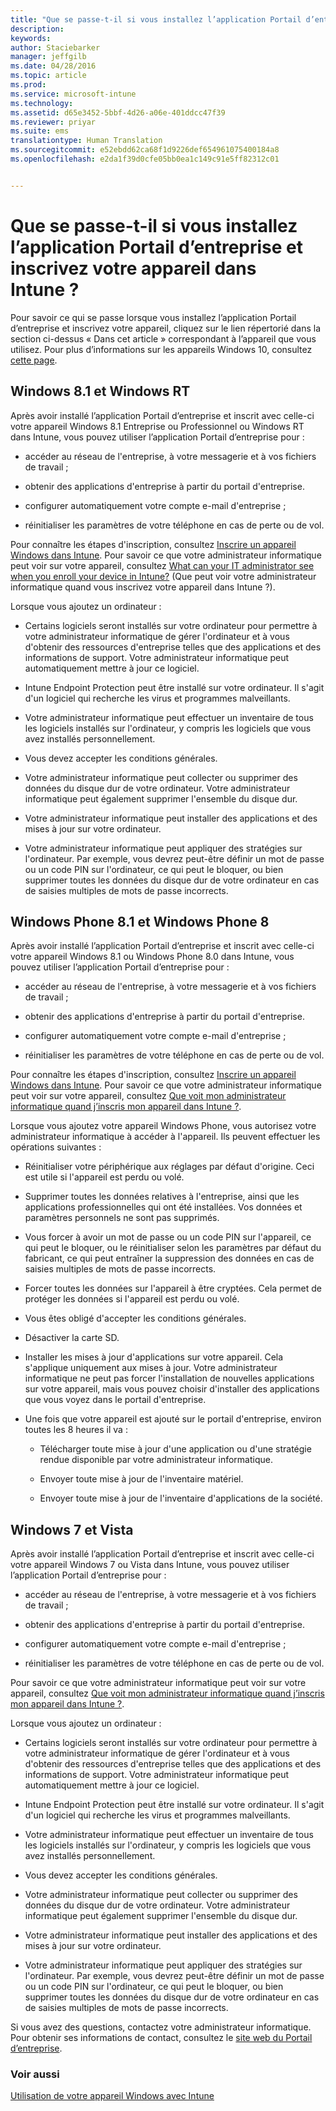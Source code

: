 ```yaml
---
title: "Que se passe-t-il si vous installez l’application Portail d’entreprise et inscrivez votre appareil dans Intune ? | Microsoft Intune"
description: 
keywords: 
author: Staciebarker
manager: jeffgilb
ms.date: 04/28/2016
ms.topic: article
ms.prod: 
ms.service: microsoft-intune
ms.technology: 
ms.assetid: d65e3452-5bbf-4d26-a06e-401ddcc47f39
ms.reviewer: priyar
ms.suite: ems
translationtype: Human Translation
ms.sourcegitcommit: e52ebdd62ca68f1d9226def654961075400184a8
ms.openlocfilehash: e2da1f39d0cfe05bb0ea1c149c91e5ff82312c01


---
```



# Que se passe-t-il si vous installez l’application Portail d’entreprise et inscrivez votre appareil dans Intune ?

Pour savoir ce qui se passe lorsque vous installez l’application Portail d’entreprise et inscrivez votre appareil, cliquez sur le lien répertorié dans la section ci-dessus « Dans cet article » correspondant à l’appareil que vous utilisez. Pour plus d’informations sur les appareils Windows 10, consultez [cette page](what-happens-if-you-install-the-company-portal-app-and-enroll-your-device-in-intune-windows10.md).

## Windows 8.1 et Windows RT
Après avoir installé l’application Portail d’entreprise et inscrit avec celle-ci votre appareil Windows 8.1 Entreprise ou Professionnel ou Windows RT dans Intune, vous pouvez utiliser l’application Portail d’entreprise pour :

-   accéder au réseau de l'entreprise, à votre messagerie et à vos fichiers de travail ;

-   obtenir des applications d'entreprise à partir du portail d'entreprise.

-   configurer automatiquement votre compte e-mail d'entreprise ;

-   réinitialiser les paramètres de votre téléphone en cas de perte ou de vol.

Pour connaître les étapes d'inscription, consultez [Inscrire un appareil Windows dans Intune](enroll-your-device-in-intune-windows.md). Pour savoir ce que votre administrateur informatique peut voir sur votre appareil, consultez [What can your IT administrator see when you enroll your device in Intune?](what-can-your-it-administrator-see-when-you-enroll-your-device-in-intune-windows.md) (Que peut voir votre administrateur informatique quand vous inscrivez votre appareil dans Intune ?).

Lorsque vous ajoutez un ordinateur :

-   Certains logiciels seront installés sur votre ordinateur pour permettre à votre administrateur informatique de gérer l'ordinateur et à vous d'obtenir des ressources d'entreprise telles que des applications et des informations de support. Votre administrateur informatique peut automatiquement mettre à jour ce logiciel.

-   Intune Endpoint Protection peut être installé sur votre ordinateur. Il s'agit d'un logiciel qui recherche les virus et programmes malveillants.

-   Votre administrateur informatique peut effectuer un inventaire de tous les logiciels installés sur l'ordinateur, y compris les logiciels que vous avez installés personnellement.

-   Vous devez accepter les conditions générales.

-   Votre administrateur informatique peut collecter ou supprimer des données du disque dur de votre ordinateur. Votre administrateur informatique peut également supprimer l'ensemble du disque dur.

-   Votre administrateur informatique peut installer des applications et des mises à jour sur votre ordinateur.

-   Votre administrateur informatique peut appliquer des stratégies sur l'ordinateur. Par exemple, vous devrez peut-être définir un mot de passe ou un code PIN sur l'ordinateur, ce qui peut le bloquer, ou bien supprimer toutes les données du disque dur de votre ordinateur en cas de saisies multiples de mots de passe incorrects.

## Windows Phone 8.1 et Windows Phone 8
Après avoir installé l’application Portail d’entreprise et inscrit avec celle-ci votre appareil Windows 8.1 ou Windows Phone 8.0 dans Intune, vous pouvez utiliser l’application Portail d’entreprise pour :

-   accéder au réseau de l'entreprise, à votre messagerie et à vos fichiers de travail ;

-   obtenir des applications d'entreprise à partir du portail d'entreprise.

-   configurer automatiquement votre compte e-mail d'entreprise ;

-   réinitialiser les paramètres de votre téléphone en cas de perte ou de vol.

Pour connaître les étapes d'inscription, consultez [Inscrire un appareil Windows dans Intune](enroll-your-device-in-intune-windows.md). Pour savoir ce que votre administrateur informatique peut voir sur votre appareil, consultez [Que voit mon administrateur informatique quand j’inscris mon appareil dans Intune ?](what-can-your-it-administrator-see-when-you-enroll-your-device-in-intune-windows.md).

Lorsque vous ajoutez votre appareil Windows Phone, vous autorisez votre administrateur informatique à accéder à l'appareil. Ils peuvent effectuer les opérations suivantes :

-   Réinitialiser votre périphérique aux réglages par défaut d'origine. Ceci est utile si l'appareil est perdu ou volé.

-   Supprimer toutes les données relatives à l'entreprise, ainsi que les applications professionnelles qui ont été installées. Vos données et paramètres personnels ne sont pas supprimés.

-   Vous forcer à avoir un mot de passe ou un code PIN sur l'appareil, ce qui peut le bloquer, ou le réinitialiser selon les paramètres par défaut du fabricant, ce qui peut entraîner la suppression des données en cas de saisies multiples de mots de passe incorrects.

-   Forcer toutes les données sur l'appareil à être cryptées. Cela permet de protéger les données si l'appareil est perdu ou volé.

-   Vous êtes obligé d'accepter les conditions générales.

-   Désactiver la carte SD.

-   Installer les mises à jour d'applications sur votre appareil. Cela s'applique uniquement aux mises à jour. Votre administrateur informatique ne peut pas forcer l'installation de nouvelles applications sur votre appareil, mais vous pouvez choisir d'installer des applications que vous voyez dans le portail d'entreprise.

-   Une fois que votre appareil est ajouté sur le portail d'entreprise, environ toutes les 8 heures il va :

    -   Télécharger toute mise à jour d'une application ou d'une stratégie rendue disponible par votre administrateur informatique.

    -   Envoyer toute mise à jour de l'inventaire matériel.

    -   Envoyer toute mise à jour de l'inventaire d'applications de la société.

## Windows 7 et Vista
Après avoir installé l’application Portail d’entreprise et inscrit avec celle-ci votre appareil Windows 7 ou Vista dans Intune, vous pouvez utiliser l’application Portail d’entreprise pour :

-   accéder au réseau de l'entreprise, à votre messagerie et à vos fichiers de travail ;

-   obtenir des applications d'entreprise à partir du portail d'entreprise.

-   configurer automatiquement votre compte e-mail d'entreprise ;

-   réinitialiser les paramètres de votre téléphone en cas de perte ou de vol.

Pour savoir ce que votre administrateur informatique peut voir sur votre appareil, consultez [Que voit mon administrateur informatique quand j’inscris mon appareil dans Intune ?](what-can-your-it-administrator-see-when-you-enroll-your-device-in-intune-windows.md).

Lorsque vous ajoutez un ordinateur :

-   Certains logiciels seront installés sur votre ordinateur pour permettre à votre administrateur informatique de gérer l'ordinateur et à vous d'obtenir des ressources d'entreprise telles que des applications et des informations de support. Votre administrateur informatique peut automatiquement mettre à jour ce logiciel.

-   Intune Endpoint Protection peut être installé sur votre ordinateur. Il s'agit d'un logiciel qui recherche les virus et programmes malveillants.

-   Votre administrateur informatique peut effectuer un inventaire de tous les logiciels installés sur l'ordinateur, y compris les logiciels que vous avez installés personnellement.

-   Vous devez accepter les conditions générales.

-   Votre administrateur informatique peut collecter ou supprimer des données du disque dur de votre ordinateur. Votre administrateur informatique peut également supprimer l'ensemble du disque dur.

-   Votre administrateur informatique peut installer des applications et des mises à jour sur votre ordinateur.

-   Votre administrateur informatique peut appliquer des stratégies sur l'ordinateur. Par exemple, vous devrez peut-être définir un mot de passe ou un code PIN sur l'ordinateur, ce qui peut le bloquer, ou bien supprimer toutes les données du disque dur de votre ordinateur en cas de saisies multiples de mots de passe incorrects.

Si vous avez des questions, contactez votre administrateur informatique. Pour obtenir ses informations de contact, consultez le [site web du Portail d’entreprise](http://portal.manage.microsoft.com).

### Voir aussi
[Utilisation de votre appareil Windows avec Intune](using-your-windows-device-with-intune.md)



<!--HONumber=Jun16_HO4-->


